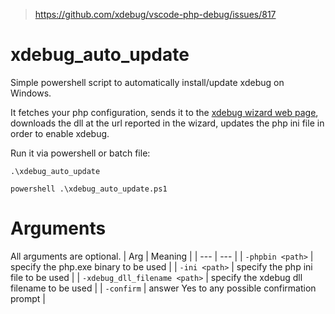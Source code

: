 > https://github.com/xdebug/vscode-php-debug/issues/817

# xdebug_auto_update

Simple powershell script to automatically install/update xdebug on Windows.

It fetches your php configuration, sends it to the [xdebug wizard web page](https://xdebug.org/wizard), downloads the dll at the url reported in the wizard, updates the php ini file in order to enable xdebug.

Run it via powershell or batch file:

```batch
.\xdebug_auto_update

powershell .\xdebug_auto_update.ps1
```

# Arguments

All arguments are optional.
| Arg | Meaning |
| --- | --- |
| `-phpbin <path>` | specify the php.exe binary to be used |
| `-ini <path>` | specify the php ini file to be used |
| `-xdebug_dll_filename <path>` | specify the xdebug dll filename to be used |
| `-confirm` | answer Yes to any possible confirmation prompt |
